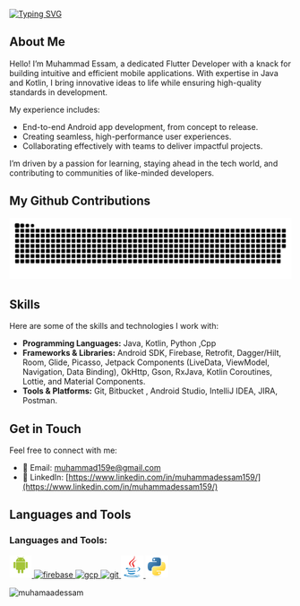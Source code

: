 
[![Typing SVG](https://readme-typing-svg.demolab.com?font=Fira+Code&pause=1000&color=5BC7F8&width=435&lines=Hey%2C+I'm+Muhammad+Essam+Sayed;Welcome+to+my+Github+Profile)](https://git.io/typing-svg)

## About Me

Hello! I’m Muhammad Essam, a dedicated Flutter Developer with a knack for building intuitive and efficient mobile applications. With expertise in Java and Kotlin, I bring innovative ideas to life while ensuring high-quality standards in development.

My experience includes:
- End-to-end Android app development, from concept to release.  
- Creating seamless, high-performance user experiences.  
- Collaborating effectively with teams to deliver impactful projects.  

I’m driven by a passion for learning, staying ahead in the tech world, and contributing to communities of like-minded developers.


## My Github Contributions

![snake gif](https://github.com/muhamaadessam/muhamaadessam/blob/output/github-snake-light.svg)


## Skills

Here are some of the skills and technologies I work with:

- **Programming Languages:** Java, Kotlin, Python ,Cpp
- **Frameworks & Libraries:** Android SDK, Firebase, Retrofit, Dagger/Hilt, Room, Glide, Picasso, Jetpack Components (LiveData, ViewModel, Navigation, Data Binding), OkHttp, Gson, RxJava, Kotlin Coroutines, Lottie, and Material Components.
- **Tools & Platforms:**  Git, Bitbucket , Android Studio, IntelliJ IDEA, JIRA, Postman.

## Get in Touch

Feel free to connect with me:

- 📧 Email: muhammad159e@gmail.com
- 💼 LinkedIn: [https://www.linkedin.com/in/muhammadessam159/](https://www.linkedin.com/in/muhammadessam159/)


## Languages and Tools

<h3 align="left">Languages and Tools:</h3>
<p align="left"> 
  <a href="https://developer.android.com" target="_blank" rel="noreferrer"> 
    <img src="https://raw.githubusercontent.com/devicons/devicon/master/icons/android/android-original-wordmark.svg" alt="android" width="40" height="40"/>
  </a> 
  <a href="[https://firebase.google.com](https://flutter.dev/)/" target="_blank" rel="noreferrer"> 
    <img src="[https://www.vectorlogo.zone/logos/firebase/firebase-ar21~bgwhite.svg](https://www.vectorlogo.zone/logos/flutterio/flutterio-icon.svg)" alt="firebase" width="40" height="40"/> 
  </a>
  <a href="https://cloud.google.com" target="_blank" rel="noreferrer"> 
    <img src="https://www.vectorlogo.zone/logos/google_cloud/google_cloud-icon.svg" alt="gcp" width="40" height="40"/> 
  </a>
  <a href="https://git-scm.com/" target="_blank" rel="noreferrer"> 
    <img src="https://www.vectorlogo.zone/logos/git-scm/git-scm-icon.svg" alt="git" width="40" height="40"/> 
  </a>
  <a href="https://www.java.com" target="_blank" rel="noreferrer"> 
    <img src="https://raw.githubusercontent.com/devicons/devicon/master/icons/java/java-original.svg" alt="java" width="40" height="40"/> 
  </a>
  <a href="https://www.python.org" target="_blank" rel="noreferrer"> 
    <img src="https://raw.githubusercontent.com/devicons/devicon/master/icons/python/python-original.svg" alt="python" width="40" height="40"/> 
  </a>
</p>

<p><img align="center" src="https://github-readme-stats.vercel.app/api/top-langs?username=muhamaadessam&show_icons=true&locale=en&layout=compact" alt="muhamaadessam" /></p>
